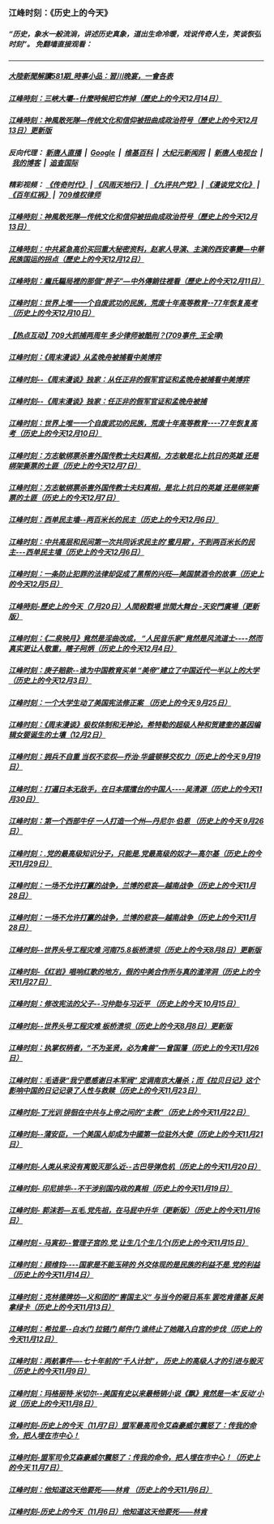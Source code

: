 ### 江峰时刻：《历史上的今天》
##### “历史，象水一般流淌，讲述历史真象，道出生命冷暖，戏说传奇人生，笑谈恢弘时刻”。 免翻墙直接观看：

---

##### <a href='http://207.148.103.66/today-in-history/link.121602._IyPfO7ESho.mp4.html'>大陸新聞解讀581期_時事小品：習川晚宴，一會各表</a>
##### <a href='http://207.148.103.66/today-in-history/link.121602.suRggjjijhI.mp4.html'>江峰時刻：三峽大壩--什麼時候把它炸掉（歷史上的今天12月14日）</a>
##### <a href='http://207.148.103.66/today-in-history/link.121602.kWQGRBSVNoI.mp4.html'>江峰時刻：神風敢死隊—传统文化和信仰被扭曲成政治符号（歷史上的今天12月13日）更新版</a>
##### 反向代理： [新唐人直播](http://207.148.103.66) &nbsp;|&nbsp; [Google](http://207.148.103.66:8888/search?q=425事件) &nbsp;|&nbsp; [维基百科](http://207.148.103.66:8100/wiki/喬高-麥塔斯調查報告) &nbsp;|&nbsp; [大纪元新闻网](http://207.148.103.66:10080) &nbsp;|&nbsp; [新唐人电视台](http://207.148.103.66:8000) &nbsp;|&nbsp; [我的博客](http://207.148.103.66:10000/) &nbsp;|&nbsp; [追查国际](http://207.148.103.66:10010)
##### 精彩视频： [《传奇时代》](http://207.148.103.66:10000/videos/legend/) | [《风雨天地行》](http://207.148.103.66:10000/videos/fytdx/) | [《九评共产党》](http://207.148.103.66:10000/videos/jiuping/) | [《漫谈党文化》](http://207.148.103.66:10000/videos/mtdwh/) | [《百年红祸》](http://207.148.103.66:10000/videos/bnhh) |&nbsp; [709维权律师](http://207.148.103.66:10000/videos/709/)
##### <a href='http://207.148.103.66/today-in-history/link.121602.1_Hpi52eeuY.mp4.html'>江峰時刻：神風敢死隊—传统文化和信仰被扭曲成政治符号（歷史上的今天12月13日）</a>
##### <a href='http://207.148.103.66/today-in-history/link.121602.tVVoJ4GmKa4.mp4.html'>江峰時刻：中共紧急高价买回重大秘密资料，赵家人导演、主演的西安事變—中華民族国运的拐点（歷史上的今天12月12日）</a>
##### <a href='http://207.148.103.66/today-in-history/link.121602.6SpptfqDb6s.mp4.html'>江峰時刻：龐氏騙局裡的那個“胖子”—中外傳銷往裡看（歷史上的今天12月11日）</a>
##### <a href='http://207.148.103.66/today-in-history/link.121602.or356cCdUkA.mp4.html'>江峰时刻：世界上唯一一个自废武功的民族，荒废十年高等教育--77年恢复高考（历史上的今天12月10日）</a>
##### <a href='http://207.148.103.66/today-in-history/link.121602.9H8_oWG6_jw.mp4.html'>【热点互动】709大抓捕两周年 多少律师被酷刑？(709事件_王全璋)</a>
##### <a href='http://207.148.103.66/today-in-history/link.121602.vaMnh7KErnE.mp4.html'>江峰时刻：《周末漫谈》从孟晚舟被捕看中美博弈</a>
##### <a href='http://207.148.103.66/today-in-history/link.121602.vaMnh7KErnE.mp4.html'>江峰时刻--《周末漫谈》独家：从任正非的假军官证和孟晚舟被捕看中美博弈</a>
##### <a href='http://207.148.103.66/today-in-history/link.121602.vaMnh7KErnE.mp4.html'>江峰时刻--《周末漫谈》独家：任正非的假军官证和孟晚舟被捕</a>
##### <a href='http://207.148.103.66/today-in-history/link.121602.or356cCdUkA.mp4.html'>江峰时刻：世界上唯一一个自废武功的民族，荒废十年高等教育----77年恢复高考（历史上的今天12月10日）</a>
##### <a href='http://207.148.103.66/today-in-history/link.121602.pJCwxDjU3r8.mp4.html'>江峰时刻：方志敏绑票杀害外国传教士夫妇真相，方志敏是北上抗日的英雄 还是绑架撕票的土匪（历史上的今天12月7日）</a>
##### <a href='http://207.148.103.66/today-in-history/link.121602.pJCwxDjU3r8.mp4.html'>江峰时刻：方志敏绑票杀害外国传教士夫妇真相，是北上抗日的英雄 还是绑架撕票的土匪（历史上的今天12月7日）</a>
##### <a href='http://207.148.103.66/today-in-history/link.121602.Nd2uEes4IcY.mp4.html'>江峰时刻：西单民主墙--两百米长的民主（历史上的今天12月6日）</a>
##### <a href='http://207.148.103.66/today-in-history/link.121602.Nd2uEes4IcY.mp4.html'>江峰时刻：中共高层和民间第一次共同诉求民主的’蜜月期‘，不到两百米长的民主---西单民主墙（历史上的今天12月6日）</a>
##### <a href='http://207.148.103.66/today-in-history/link.121602.19e6M7HncuI.mp4.html'>江峰时刻：一条防止犯罪的法律却促成了黑帮的兴旺—美国禁酒令的故事（历史上的今天12月5日）</a>
##### <a href='http://207.148.103.66/today-in-history/link.121602.5DaFdDl3u6A.mp4.html'>江峰時刻-歷史上的今天（7月20日）人間殺戮場 世間大舞台 -天安門廣場（更新版）</a>
##### <a href='http://207.148.103.66/today-in-history/link.121602.Jn1INKkZVOs.mp4.html'>江峰时刻：《二泉映月》竟然是淫曲改成， “人民音乐家”竟然是风流道士----然而真实更让人敬重，瞎子阿炳（历史上的今天12月4日）</a>
##### <a href='http://207.148.103.66/today-in-history/link.121602.zQBwBb_7QQw.mp4.html'>江峰时刻：庚子赔款--谁为中国教育买单 “美帝”建立了中国近代一半以上的大学（历史上的今天12月3日）</a>
##### <a href='http://207.148.103.66/today-in-history/link.121602.pnQGYgJmpPk.mp4.html'>江峰时刻：一个大学生动了美国宪法修正案 （历史上的今天 9月25日）</a>
##### <a href='http://207.148.103.66/today-in-history/link.121602.tulVpGxjclQ.mp4.html'>江峰时刻：《周末漫谈》极权体制和无神论，希特勒的超级人种和贺建奎的基因编辑女婴诞生的土壤（12月2日）</a>
##### <a href='http://207.148.103.66/today-in-history/link.121602.AUMyKX7rYg8.mp4.html'>江峰时刻：拥兵不自重 当权不恋权—乔治·华盛顿移交权力（历史上的今天 9月19日）</a>
##### <a href='http://207.148.103.66/today-in-history/link.121602.OmbfR5yOW7w.mp4.html'>江峰时刻：打遍日本无敌手，在日本摆擂台的中国人----吴清源（历史上的今天11月30日）</a>
##### <a href='http://207.148.103.66/today-in-history/link.121602.IbXlzDJY9fI.mp4.html'>江峰时刻：第一个西部牛仔 一人打造一个州—丹尼尔·伯恩 （历史上的今天 9月26日）</a>
##### <a href='http://207.148.103.66/today-in-history/link.121602.NWDWOU7H0zs.mp4.html'>江峰时刻：.党的最高级知识分子，只能是.党最高级的奴才—高尔基（历史上的今天11月29日）</a>
##### <a href='http://207.148.103.66/today-in-history/link.121602.H54pwtWHpyE.mp4.html'>江峰时刻：一场不允许打赢的战争，兰博的悲哀—越南战争（历史上的今天11月28日）</a>
##### <a href='http://207.148.103.66/today-in-history/link.121602.L-QSA2hXbDg.mp4.html'>江峰时刻：一场不允许打赢的战争，兰博的悲哀—越南战争（历史上的今天11月28日）</a>
##### <a href='http://207.148.103.66/today-in-history/link.121602.SI0NXSe_lmc.mp4.html'>江峰时刻--世界头号工程灾难 河南75.8板桥溃坝（历史上的今天8月8日）更新版</a>
##### <a href='http://207.148.103.66/today-in-history/link.121602.NXMTm2M6z28.mp4.html'>江峰时刻-《红岩》唱响红歌的地方，假的中美合作所与真的渣滓洞（历史上的今天11月27日）</a>
##### <a href='http://207.148.103.66/today-in-history/link.121602.h_B3k988Eck.mp4.html'>江峰时刻：修改宪法的父子--习仲勋与习近平 （历史上的今天 10月15日）</a>
##### <a href='http://207.148.103.66/today-in-history/link.121602.SI0NXSe_lmc.mp4.html'>江峰时刻--世界头号工程灾难 板桥溃坝（历史上的今天8月8日）更新版</a>
##### <a href='http://207.148.103.66/today-in-history/link.121602.2AWq3lAV9tg.mp4.html'>江峰时刻：执掌权柄者，“不为圣贤，必为禽兽”—曾国藩（历史上的今天11月26日）</a>
##### <a href='http://207.148.103.66/today-in-history/link.121602.rK_EVVVQfBs.mp4.html'>江峰时刻：毛语录“我宁愿感谢日本军阀” 定调南京大屠杀；而《拉贝日记》这个影响中国的日记记录了人性与救赎（历史上的今天11月23日）</a>
##### <a href='http://207.148.103.66/today-in-history/link.121602.pG_bzIU-eIM.mp4.html'>江峰时刻-丁光训 徘徊在中共与上帝之间的“主教”（历史上的今天11月22日）</a>
##### <a href='http://207.148.103.66/today-in-history/link.121602.q9Y7NPkQ_tQ.mp4.html'>江峰时刻--蒲安臣，一个美国人却成为中國第一位驻外大使（历史上的今天11月21日）</a>
##### <a href='http://207.148.103.66/today-in-history/link.121602.N2CMgVAa9Zg.mp4.html'>江峰时刻-人类从来没有离毁灭那么近--古巴导弹危机（历史上的今天11月20日）</a>
##### <a href='http://207.148.103.66/today-in-history/link.121602.h7eB-pRfEI0.mp4.html'>江峰时刻- 印尼排华--不干涉别国内政的真相（历史上的今天11月19日）</a>
##### <a href='http://207.148.103.66/today-in-history/link.121602.gDaf0eGjyw4.mp4.html'>江峰时刻- 郭沫若—五毛.党先祖，在马屁中升华（更新版）（历史上的今天11月16日）</a>
##### <a href='http://207.148.103.66/today-in-history/link.121602.kRzbcONhAtQ.mp4.html'>江峰时刻 - 马寅初--管理子宫的.党,让生几个生几个(历史上的今天11月15日）</a>
##### <a href='http://207.148.103.66/today-in-history/link.121602.9L4vxOTpwd8.mp4.html'>江峰时刻：顾维钧----国家是不能玉碎的 外交体现的是民族的利益不是.党的利益（历史上的今天11月14日）</a>
##### <a href='http://207.148.103.66/today-in-history/link.121602.UQteofGbdAE.mp4.html'>江峰时刻：克林德牌坊—义和团的“害国主义“ 与当今的砸日系车 罢吃肯德基 反美拿绿卡（历史上的今天11月13日）</a>
##### <a href='http://207.148.103.66/today-in-history/link.121602.rLM3Wj-rmyQ.mp4.html'>江峰时刻：希拉里--白水门 拉链门 邮件门 谁终止了她踏入白宫的步伐（历史上的今天11月12日）</a>
##### <a href='http://207.148.103.66/today-in-history/link.121602.uO2FLayVaz8.mp4.html'>江峰时刻：两航事件—-七十年前的“千人计划”， 历史上的高级人才的引进与毁灭（历史上的今天11月9日）</a>
##### <a href='http://207.148.103.66/today-in-history/link.121602.pdsVXk32B_Q.mp4.html'>江峰时刻：玛格丽特·米切尔--美国有史以来最畅销小说《飘》竟然是一本‘反动’小说（历史上的今天11月8日）</a>
##### <a href='http://207.148.103.66/today-in-history/link.121602.73i-3475XwE.mp4.html'>江峰时刻-历史上的今天（11月7日）盟军最高司令艾森豪威尔震怒了：传我的命令，把人埋在市中心！</a>
##### <a href='http://207.148.103.66/today-in-history/link.121602.73i-3475XwE.mp4.html'>江峰时刻-盟军司令艾森豪威尔震怒了：传我的命令，把人埋在市中心！（历史上的今天 11月7日）</a>
##### <a href='http://207.148.103.66/today-in-history/link.121602.WxEkwsJV5DI.mp4.html'>江峰时刻：他知道这天他要死——林肯 （历史上的今天11月6日）</a>
##### <a href='http://207.148.103.66/today-in-history/link.121602.WxEkwsJV5DI.mp4.html'>江峰时刻-历史上的今天（11月6日）他知道这天他要死——林肯</a>
